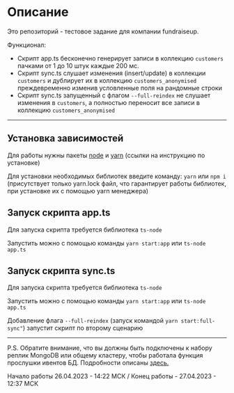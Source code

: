 # Описание

Это репозиторий - тестовое задание для компании fundraiseup.

Функционал:

- Скрипт app.ts бесконечно генерирует записи в коллекцию `customers` пачками от 1 до 10 штук каждые 200 мс.
- Скрипт sync.ts слушает изменения (insert/update) в коллекции `customers` и дублирует их в коллекцию `customers_anonymised` преждевременно изменив условленные поля на рандомные строки
- Скрипт sync.ts запущенный с флагом `--full-reindex` не слушает изменения в `customers`, а полностью переносит все записи в коллекцию `customers_anonymised`

---

## Установка зависимостей

Для работы нужны пакеты [node](https://nodejs.org/en/download) и [yarn](https://classic.yarnpkg.com/lang/en/docs/install/#debian-stable) (ссылки на инструкцию по установке)

Для установки необходимых библиотек введите команду: `yarn` или `npm i` (присутствует только yarn.lock файл, что гарантирует работы библиотек, при установке их с помощью yarn менеджера)

## Запуск скрипта app.ts

Для запуска скрипта требуется библиотека `ts-node`

Запустить можно с помощью команды `yarn start:app` или `ts-node app.ts`

## Запуск скрипта sync.ts

Для запуска скрипта требуется библиотека `ts-node`

Запустить можно с помощью команды `yarn start:app` или `ts-node app.ts`

Добавление флага `--full-reindex` (запуск командой `yarn start:full-sync"`) запустит скрипт по второму сценарию

---

P.S. Обратите внимание, что вы должны быть подключены к набору реплик MongoDB или общему кластеру, чтобы работала функция прослушки ивентов БД. Подробности описаны [здесь.](https://mongoosejs.com/docs/change-streams.html)

Начало работы 26.04.2023 - 14:22 МСК / Конец работы - 27.04.2023 - 12:37 МСК
